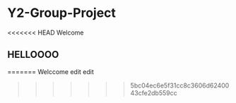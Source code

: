 # Y2-Group-Project
<<<<<<< HEAD
Welcome
## HELLOOOO
=======
Welccome
edit edit
>>>>>>> 5bc04ec6e5f31cc8c3606d6240043cfe2db559cc
